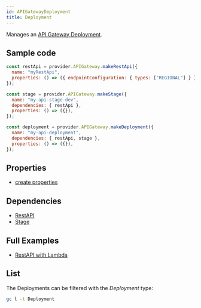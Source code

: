 ```yaml
---
id: APIGatewayDeployment
title: Deployment
---
```


Manages an [API Gateway Deployment](https://console.aws.amazon.com/apigateway/main/apis).

## Sample code

```js
const restApi = provider.APIGateway.makeRestApi({
  name: "myRestApi",
  properties: () => ({ endpointConfiguration: { types: ["REGIONAL"] } }),
});

const stage = provider.APIGateway.makeStage({
  name: "my-api-stage-dev",
  dependencies: { restApi },
  properties: () => ({}),
});

const deployment = provider.APIGateway.makeDeployment({
  name: "my-api-deployment",
  dependencies: { restApi, stage },
  properties: () => ({}),
});
```

## Properties

- [create properties](https://docs.aws.amazon.com/AWSJavaScriptSDK/latest/AWS/APIGateway.html#createDeployment-property)

## Dependencies

- [RestAPI](./APIGatewayRestApi)
- [Stage](./APIGatewayStage)

## Full Examples

- [RestAPI with Lambda](https://github.com/grucloud/grucloud/tree/main/examples/aws/api-gateway/restapi-lambda)

## List

The Deployments can be filtered with the _Deployment_ type:

```sh
gc l -t Deployment
```

```txt

```
